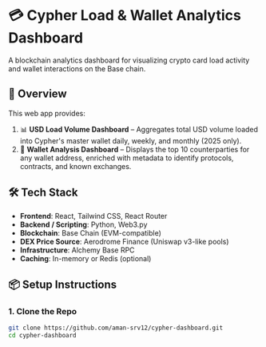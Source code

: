 # 💳 Cypher Load & Wallet Analytics Dashboard

A blockchain analytics dashboard for visualizing crypto card load activity and wallet interactions on the Base chain.

## 🚀 Overview

This web app provides:

1. 📊 **USD Load Volume Dashboard** – Aggregates total USD volume loaded into Cypher's master wallet daily, weekly, and monthly (2025 only).
2. 🧾 **Wallet Analysis Dashboard** – Displays the top 10 counterparties for any wallet address, enriched with metadata to identify protocols, contracts, and known exchanges.

## 🛠️ Tech Stack

- **Frontend**: React, Tailwind CSS, React Router
- **Backend / Scripting**: Python, Web3.py
- **Blockchain**: Base Chain (EVM-compatible)
- **DEX Price Source**: Aerodrome Finance (Uniswap v3-like pools)
- **Infrastructure**: Alchemy Base RPC
- **Caching**: In-memory or Redis (optional)

## 📦 Setup Instructions

### 1. Clone the Repo

```bash
git clone https://github.com/aman-srv12/cypher-dashboard.git
cd cypher-dashboard
